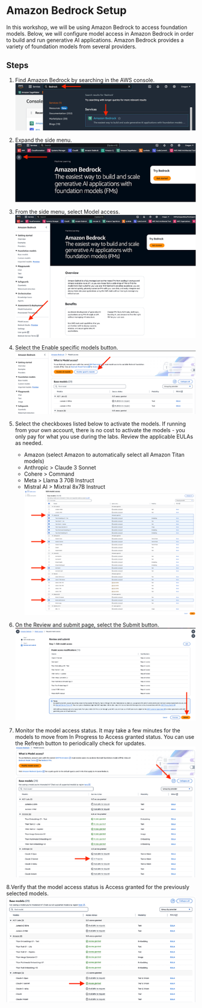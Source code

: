 # Amazon Bedrock Setup
In this workshop, we will be using Amazon Bedrock to access foundation models. 
Below, we will configure model access in Amazon Bedrock in order to build and run generative AI applications.
Amazon Bedrock provides a variety of foundation models from several providers.

## Steps
1. Find Amazon Bedrock by searching in the AWS console.
![Find Bedrock](/Images/Bedrock_setup_image1.png)

2. Expand the side menu.
![Expand Menu](/Images/Bedrock_setup_image2.png)

3. From the side menu, select Model access.
![Select Model](/Images/Bedrock_setup_image3.png)

4. Select the Enable specific models button.
![Enable Model](/Images/Bedrock_setup_image4.png)

5. Select the checkboxes listed below to activate the models. If running from your own account, there is no cost to activate the models - you only pay for what you use during the labs.
Review the applicable EULAs as needed.
   - Amazon (select Amazon to automatically select all Amazon Titan models)
   - Anthropic > Claude 3 Sonnet
   - Cohere > Command
   - Meta > Llama 3 70B Instruct
   - Mistral AI > Mixtral 8x7B Instruct
![Activate Model](/Images/Bedrock_setup_image5.png)

6. On the Review and submit page, select the Submit button.
![Next](/Images/Bedrock_setup_image6.png)

7. Monitor the model access status. It may take a few minutes for the models to move from In Progress to Access granted status. You can use the Refresh button to periodically check for updates.
![Review](/Images/Bedrock_setup_image7.png)

8.Verify that the model access status is Access granted for the previously selected models.
![Monitor](/Images/Bedrock_setup_image8.png)

